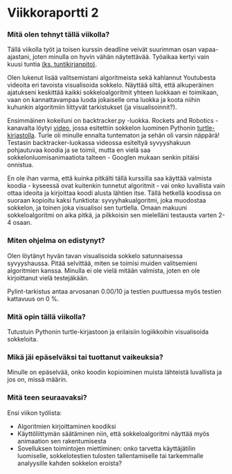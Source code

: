 # Viikkoraportti 2

### Mitä olen tehnyt tällä viikolla?

Tällä viikolla työt ja toisen kurssin deadline veivät suurimman osan vapaa-ajastani, joten minulla on hyvin vähän näytettävää. Työaikaa kertyi vain kuusi tuntia [(ks. tuntikirjanpito)](https://github.com/KatjaKvintus/maze_generation/blob/main/dokumentaatio/tuntikirjanpito.md).

Olen lukenut lisää valitsemistani algoritmeista sekä kahlannut Youtubesta videoita eri tavoista visualisoida sokkelo. Näyttää siltä, että alkuperäinen ajatukseni keskittää kaikki sokkeloalgoritmit yhteen luokkaan ei toimikaan, vaan on kannattavampaa luoda jokaiselle oma luokka ja koota niihin kuhunkin algoritmiin liittyvät tarkistukset (ja visualisoinnit?). 

Ensimmäinen kokeiluni on backtracker.py -luokka. Rockets and Robotics -kanavalta löytyi [video](https://www.youtube.com/watch?v=jZQ31-4_8KM&t=216s), jossa esitettiin sokkelon luominen Pythonin [turtle-kirjastolla](https://docs.python.org/3/library/turtle.html). Turle oli minulle ennalta tuntematon ja sehän oli varsin näppärä! Testasin backtracker-luokassa videossa esiteltyä syvyyshakuun pohjautuvaa koodia ja se toimii, mutta en vielä saa sokkelonluomisanimaatiota talteen - Googlen mukaan senkin pitäisi onnistua. 

En ole ihan varma, että kuinka pitkälti tällä kurssilla saa käyttää valmista koodia - kyseessä ovat kuitenkin tunnetut algoritmit - vai onko luvallista vain ottaa ideoita ja kirjoittaa koodi alusta lähtien itse. Tällä hetkellä koodissa on suoraan kopioitu kaksi funktiota: syvyyhakualgoritmi, joka muodostaa sokkelon, ja toinen joka visualisoi sen turtlella. Omaan makuuni sokkeloalgoritmi on aika pitkä, ja pilkkoisin sen mielelläni testausta varten 2-4 osaan. 


### Miten ohjelma on edistynyt?

Olen löytänyt hyvän tavan visualisoida sokkelo satunnaisessa syvyyshaussa. Pitää selvittää, miten se toimisi muiden valitsemieni algoritmien kanssa. Minulla ei ole vielä mitään valmista, joten en ole kirjoittanut vielä testejäkään. 

Pylint-tarkistus antaa arvosanan 0.00/10 ja testien puuttuessa myös testien kattavuus on 0 %.


### Mitä opin tällä viikolla?

Tutustuin Pythonin turtle-kirjastoon ja erilaisiin logiikkoihin visualisoida sokkeloita.


### Mikä jäi epäselväksi tai tuottanut vaikeuksia? 

Minulle on epäselvää, onko koodin kopioiminen muista lähteistä luvallista ja jos on, missä määrin. 


### Mitä teen seuraavaksi?

Ensi viikon työlista:
- Algoritmien kirjoittaminen koodiksi
- Käyttöliittymän säätäminen niin, että sokkeloalgoritmi näyttää myös animaation sen rakentumisesta
- Sovelluksen toimintojen miettiminen: onko tarvetta käyttäjätilin luomiselle, sokkelotestien tulosten tallentamiselle tai tarkemmalle analyysille kahden sokkelon eroista? 
